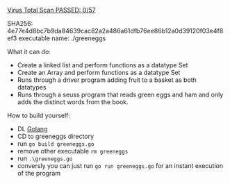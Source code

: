 [Virus Total Scan PASSED: 0/57](https://www.virustotal.com/#/file/4e77e4d8bc7b9da84639cac82a2a486a61dfb76ee86b12a0d39120f03e4f8ef3/detection)

SHA256: 4e77e4d8bc7b9da84639cac82a2a486a61dfb76ee86b12a0d39120f03e4f8ef3
executable name: ./greeneggs

What it can do:
- Create a linked list and perform functions as a datatype Set
- Create an Array and perform functions as a datatype Set
- Runs through a driver program adding fruit to a basket as both datatypes
- Runs through a seuss program that reads green eggs and ham and only adds the distinct words from the book.

How to build yourself:
- DL [Golang](https://golang.org/dl/)
- CD to greeneggs directory
- run ```go build greeneggs.go```
- remove other executable ```rm greeneggs```
- run ```.\greeneggs.go```
- conversly you can just run ```go run greeneggs.go``` for an instant execution of the program